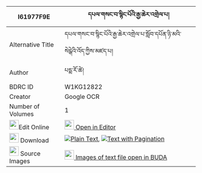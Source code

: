 |I61977F9E|དཔལ་གསང་བ་སྙིང་པོའི་རྒྱ་ཆེར་འགྲེལ་པ། 
| --- | --- 
|Alternative Title |དཔལ་གསང་བ་སྙིང་པོའི་རྒྱ་ཆེར་འགྲེལ་པ་སློབ་དཔོན་ཉི་མའི་སེངྒེའི་འོད་ཀྱིས་མཛད་པ།
|Author| པདྨ་རོ་ཚེ།
|BDRC ID | W1KG12822
|Creator | Google OCR
|Number of Volumes| 1
|<img width="25" src="https://img.icons8.com/color/25/000000/edit-property.png">Edit Online| [<img width="25" src="https://avatars.githubusercontent.com/u/45091458?s=200&v=4"> Open in Editor](http://editor.openpecha.org/I61977F9E)
|<img width="25" src="https://img.icons8.com/fluent/48/000000/download-2.png"/>  Download | [![](https://img.icons8.com/color/20/000000/txt.png)Plain Text](https://github.com/Openpecha/I61977F9E/releases/download/v2/pal_sangwa_nyingpo_i_gya_che_r_plain_I61977F9E.zip), [![](https://img.icons8.com/color/20/000000/txt.png)Text with Pagination](https://github.com/Openpecha/I61977F9E/releases/download/v2/pal_sangwa_nyingpo_i_gya_che_r_pages_I61977F9E.zip)
|<img width="25" src="https://img.icons8.com/plasticine/100/000000/pictures-folder.png"/>  Source Images | [<img width="25" src="https://library.bdrc.io/icons/BUDA-small.svg"> Images of text file open in BUDA](https://library.bdrc.io/show/bdr:W1KG12822)
